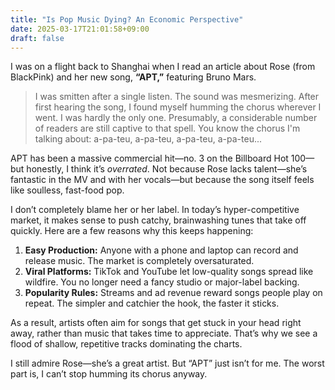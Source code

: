 ```yaml
---
title: "Is Pop Music Dying? An Economic Perspective"
date: 2025-03-17T21:01:58+09:00
draft: false
---
```


I was on a flight back to Shanghai when I read an article about Rose (from BlackPink) and her new song, **“APT,”** featuring Bruno Mars. 

> I was smitten after a single listen. The sound was mesmerizing. After first hearing the song, I found myself humming the chorus wherever I went. I was hardly the only one. Presumably, a considerable number of readers are still captive to that spell. You know the chorus I'm talking about: a-pa-teu, a-pa-teu, a-pa-teu, a-pa-teu...

APT has been a massive commercial hit—no. 3 on the Billboard Hot 100—but honestly, I think it’s *overrated*. Not because Rose lacks talent—she’s fantastic in the MV and with her vocals—but because the song itself feels like soulless, fast-food pop.

I don’t completely blame her or her label. In today’s hyper-competitive market, it makes sense to push catchy, brainwashing tunes that take off quickly. Here are a few reasons why this keeps happening:

1. **Easy Production:** Anyone with a phone and laptop can record and release music. The market is completely oversaturated.
2. **Viral Platforms:** TikTok and YouTube let low-quality songs spread like wildfire. You no longer need a fancy studio or major-label backing.
3. **Popularity Rules:** Streams and ad revenue reward songs people play on repeat. The simpler and catchier the hook, the faster it sticks.

As a result, artists often aim for songs that get stuck in your head right away, rather than music that takes time to appreciate. That’s why we see a flood of shallow, repetitive tracks dominating the charts.

I still admire Rose—she’s a great artist. But “APT” just isn’t for me. The worst part is, I can’t stop humming its chorus anyway.
